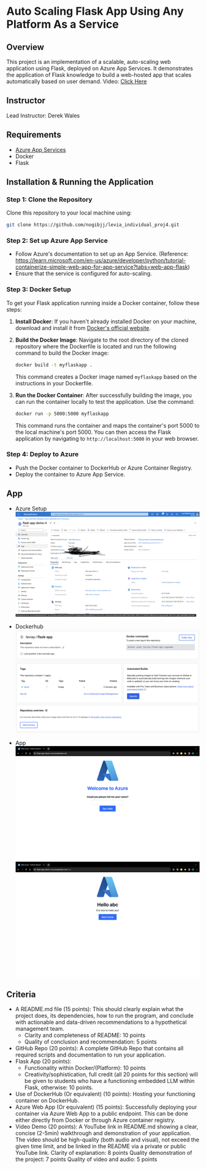 # Auto Scaling Flask App Using Any Platform As a Service

## Overview
This project is an implementation of a scalable, auto-scaling web application using Flask, deployed on Azure App Services. It demonstrates the application of Flask knowledge to build a web-hosted app that scales automatically based on user demand.
Video: [Click Here]()

## Instructor
Lead Instructor: Derek Wales

## Requirements
- [Azure App Services](https://azure.microsoft.com/en-us/services/app-service/)
- Docker
- Flask

## Installation & Running the Application

### Step 1: Clone the Repository
Clone this repository to your local machine using:
```bash
git clone https://github.com/nogibjj/levia_individual_proj4.git
```
### Step 2: Set up Azure App Service
- Follow Azure's documentation to set up an App Service.
 (Reference: https://learn.microsoft.com/en-us/azure/developer/python/tutorial-containerize-simple-web-app-for-app-service?tabs=web-app-flask)
- Ensure that the service is configured for auto-scaling.

### Step 3: Docker Setup
To get your Flask application running inside a Docker container, follow these steps:

1. **Install Docker**: If you haven't already installed Docker on your machine, download and install it from [Docker's official website](https://www.docker.com/get-started).

2. **Build the Docker Image**: Navigate to the root directory of the cloned repository where the Dockerfile is located and run the following command to build the Docker image:
    ```bash
    docker build -t myflaskapp .
    ```
   This command creates a Docker image named `myflaskapp` based on the instructions in your Dockerfile.

3. **Run the Docker Container**: After successfully building the image, you can run the container locally to test the application. Use the command:
    ```bash
    docker run -p 5000:5000 myflaskapp
    ```
   This command runs the container and maps the container's port 5000 to the local machine's port 5000. You can then access the Flask application by navigating to `http://localhost:5000` in your web browser.


### Step 4: Deploy to Azure
- Push the Docker container to DockerHub or Azure Container Registry.
- Deploy the container to Azure App Service.

## App
- Azure Setup
![Azure Setup](https://github.com/nogibjj/levia_individual_proj4/blob/main/images/azure.png)

- Dockerhub
![Dockerhub](https://github.com/nogibjj/levia_individual_proj4/blob/main/images/dockerhub.png)
- App
![APP1](https://github.com/nogibjj/levia_individual_proj4/blob/main/images/page1.png)
![APP2](https://github.com/nogibjj/levia_individual_proj4/blob/main/images/page2.png)

## Criteria
- A README.md file (15 points): This should clearly explain what the project does, its dependencies, how to run the program, and conclude with actionable and data-driven recommendations to a hypothetical management team.
    - Clarity and completeness of README: 10 points
    - Quality of conclusion and recommendation: 5 points
- GitHub Repo (20 points): A complete GitHub Repo that contains all required scripts and documentation to run your application.
- Flask App (20 points):
    - Functionality within Docker/(Platform): 10 points
    - Creativity/sophistication, full credit (all 20 points for this section) will be given to students who have a functioning embedded LLM within Flask, otherwise: 10 points.
- Use of DockerHub (Or equivalent) (10 points): Hosting your functioning container on DockerHub.   
- Azure Web App (Or equivalent) (15 points): Successfully deploying your container via Azure Web App to a public endpoint. This can be done either directly from Docker or through Azure container registry.
- Video Demo (20 points): A YouTube link in README.md showing a clear, concise (2-5min) walkthrough and demonstration of your application.      
    The video should be high-quality (both audio and visual), not exceed the given time limit, and be linked in the README via a private or public YouTube link.
    Clarity of explanation: 8 points
    Quality demonstration of the project: 7 points
    Quality of video and audio: 5 points
